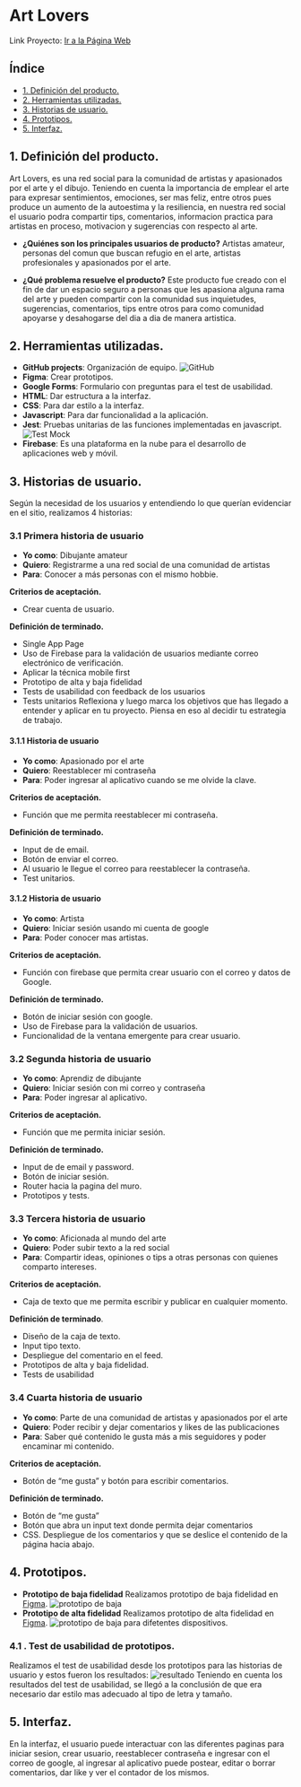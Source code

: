 # Art Lovers 

Link Proyecto: [Ir a la Página Web](https://art-lovers-6da8d.web.app)

## Índice

* [1. Definición del producto.](#1-definicion-del-producto)
* [2. Herramientas utilizadas.](#2-herramientas-utilizadas)
* [3. Historias de usuario.](#3-historias-de-usuario)
* [4. Prototipos.](#4-prototipos)
* [5. Interfaz.](#5-interfaz)


## 1. Definición del producto.

Art Lovers, es una red social para la comunidad de artistas y apasionados por el arte y el dibujo. 
Teniendo en cuenta la importancia de emplear el arte para expresar sentimientos, emociones, ser mas feliz, 
entre otros pues produce un aumento de la autoestima y la resiliencia, en nuestra red social el usuario podra 
compartir tips, comentarios, informacion practica para artistas en proceso, motivacion y sugerencias con 
respecto al arte.

- **¿Quiénes son los principales usuarios de producto?** 
Artistas amateur, personas del comun que buscan refugio en el arte, artistas profesionales y apasionados por el arte.

- **¿Qué problema resuelve el producto?** 
Este producto fue creado con el fin de dar un espacio seguro a personas que les apasiona alguna rama del arte y pueden compartir con la 
comunidad sus inquietudes, sugerencias, comentarios, tips entre otros para como comunidad apoyarse y desahogarse del dia a dia de manera 
artistica.

## 2. Herramientas utilizadas.

  - **GitHub projects**: Organización de equipo. ![GitHub](src/img/GitHub.PNG)
  - **Figma**: Crear prototipos.
  - **Google Forms**: Formulario con preguntas para el test de 
  usabilidad.
  - **HTML**: Dar estructura a la interfaz.
  - **CSS**: Para dar estilo a la interfaz.
  - **Javascript**: Para dar funcionalidad a la aplicación.
  - **Jest**: Pruebas unitarias de las funciones implementadas 
  en javascript. ![Test Mock](src/img/Mock.JPG)
  - **Firebase**: Es una plataforma en la nube para el desarrollo de aplicaciones web y móvil.
 
## 3. Historias de usuario.

Según la necesidad de los usuarios y entendiendo lo que  querían evidenciar en el sitio, realizamos 4 
historias:
 ### 3.1 Primera historia de usuario 
- **Yo como**: Dibujante amateur
- **Quiero**: Registrarme a una red social de una comunidad de artistas
- **Para**: Conocer a más personas con el mismo hobbie.

**Criterios de aceptación.**

- Crear cuenta de usuario.

**Definición de terminado.**

- Single App Page
- Uso de Firebase para la validación de usuarios mediante correo electrónico de verificación.
- Aplicar la técnica mobile first
- Prototipo de alta y baja fidelidad
- Tests de usabilidad con feedback de los usuarios
- Tests unitarios
Reflexiona y luego marca los objetivos que has llegado a entender y aplicar en tu proyecto. Piensa en eso al 
decidir tu estrategia de trabajo.
#### 3.1.1 Historia de usuario 
- **Yo como**: Apasionado por el arte
- **Quiero**: Reestablecer mi contraseña
- **Para**: Poder ingresar al aplicativo cuando se me olvide la clave.

**Criterios de aceptación.**
- Función que me permita reestablecer mi contraseña.

**Definición de terminado.**
- Input de de email.
- Botón de enviar el correo.
- Al usuario le llegue el correo para reestablecer la contraseña.
- Test unitarios.
#### 3.1.2 Historia de usuario
- **Yo como**: Artista
- **Quiero**: Iniciar sesión usando mi cuenta de google
- **Para**: Poder conocer mas artistas.

**Criterios de aceptación.**

- Función con firebase que permita crear usuario con el correo y datos de Google.

**Definición de terminado.**

- Botón de iniciar sesión con google.
- Uso de Firebase para la validación de usuarios.
- Funcionalidad de la ventana emergente para crear usuario.

 ### 3.2 Segunda historia de usuario
- **Yo como**: Aprendiz de dibujante
- **Quiero**: Iniciar sesión con mi correo y contraseña
- **Para**: Poder ingresar al aplicativo.

**Criterios de aceptación.**

- Función que me permita iniciar sesión.

**Definición de terminado.**

- Input de de email y password.
- Botón de iniciar sesión.
- Router hacia la pagina del muro.
- Prototipos y tests.

### 3.3 Tercera historia de usuario
- **Yo como**: Aficionada al mundo del arte
- **Quiero**: Poder subir texto a la red social
- **Para**: Compartir ideas, opiniones o tips a otras personas con quienes comparto intereses.

**Criterios de aceptación.**
- Caja de texto que me permita escribir y publicar en cualquier momento.

**Definición de terminado**.
- Diseño de la caja de texto.
- Input tipo texto.
- Despliegue del comentario en el feed.
- Prototipos de alta y baja fidelidad.
- Tests de usabilidad

### 3.4 Cuarta historia de usuario
- **Yo como**: Parte de una comunidad de artistas y apasionados por el arte
- **Quiero**: Poder recibir y dejar comentarios y likes de las publicaciones
- **Para**: Saber qué contenido le gusta más a mis seguidores y poder encaminar mi contenido.

**Criterios de aceptación.**

- Botón de “me gusta” y botón para escribir comentarios.

**Definición de terminado.**

- Botón de “me gusta”
- Botón que abra un input text donde permita dejar comentarios
- CSS. Despliegue de los comentarios y que se deslice el contenido de la página hacia abajo.

## 4. Prototipos.

- **Prototipo de baja fidelidad**
Realizamos prototipo de baja fidelidad en [Figma](https://www.figma.com/file/C1OkOIqAtKNwY2QRlUsk7h/Untitled?type=design&node-id=0-1&mode=design&t=KQJz0efkNmfV5Oil-0). ![prototipo de baja](src/img/Prototipo1.png)
- **Prototipo de alta fidelidad**
Realizamos prototipo de alta fidelidad en [Figma](https://www.figma.com/file/BnTs3ddeGVDaI4mfvgS3bR/Untitled?type=design&node-id=0-1&mode=design&t=ChsilpL0sUnPzrwQ-0). ![prototipo de baja](src/img/Prototipo2.jpg) para difetentes dispositivos.

### 4.1 . Test de usabilidad de prototipos.
Realizamos el test de usabilidad desde los prototipos para las historias de usuario y estos fueron los 
resultados:
![resultado](src/img/Test.png)
Teniendo en cuenta los resultados del test de usabilidad, se llegó a la conclusión de que era necesario dar estilo mas adecuado al tipo de letra y tamaño. 

## 5. Interfaz.
En la interfaz, el usuario puede interactuar con las diferentes paginas para iniciar sesion, crear usuario, reestablecer contraseña e ingresar con el correo de google, al ingresar al aplicativo puede postear, editar o borrar comentarios, dar like y ver el contador de los mismos. 
